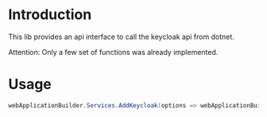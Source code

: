 # Introduction 
This lib provides an api interface to call the keycloak api from dotnet. 

Attention: Only a few set of functions was already implemented.

# Usage
```csharp
webApplicationBuilder.Services.AddKeycloak(options => webApplicationBuilder.Configuration.Bind("Keycloak", options))
```